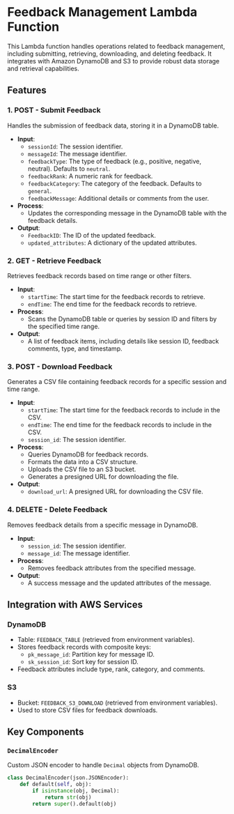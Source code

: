 # Feedback Management Lambda Function

This Lambda function handles operations related to feedback management, including submitting, retrieving, downloading, and deleting feedback. It integrates with Amazon DynamoDB and S3 to provide robust data storage and retrieval capabilities.

## Features

### 1. **POST** - Submit Feedback
Handles the submission of feedback data, storing it in a DynamoDB table.

- **Input**:
  - `sessionId`: The session identifier.
  - `messageId`: The message identifier.
  - `feedbackType`: The type of feedback (e.g., positive, negative, neutral). Defaults to `neutral`.
  - `feedbackRank`: A numeric rank for feedback.
  - `feedbackCategory`: The category of the feedback. Defaults to `general`.
  - `feedbackMessage`: Additional details or comments from the user.
- **Process**:
  - Updates the corresponding message in the DynamoDB table with the feedback details.
- **Output**:
  - `FeedbackID`: The ID of the updated feedback.
  - `updated_attributes`: A dictionary of the updated attributes.

### 2. **GET** - Retrieve Feedback
Retrieves feedback records based on time range or other filters.

- **Input**:
  - `startTime`: The start time for the feedback records to retrieve.
  - `endTime`: The end time for the feedback records to retrieve.
- **Process**:
  - Scans the DynamoDB table or queries by session ID and filters by the specified time range.
- **Output**:
  - A list of feedback items, including details like session ID, feedback comments, type, and timestamp.

### 3. **POST** - Download Feedback
Generates a CSV file containing feedback records for a specific session and time range.

- **Input**:
  - `startTime`: The start time for the feedback records to include in the CSV.
  - `endTime`: The end time for the feedback records to include in the CSV.
  - `session_id`: The session identifier.
- **Process**:
  - Queries DynamoDB for feedback records.
  - Formats the data into a CSV structure.
  - Uploads the CSV file to an S3 bucket.
  - Generates a presigned URL for downloading the file.
- **Output**:
  - `download_url`: A presigned URL for downloading the CSV file.

### 4. **DELETE** - Delete Feedback
Removes feedback details from a specific message in DynamoDB.

- **Input**:
  - `session_id`: The session identifier.
  - `message_id`: The message identifier.
- **Process**:
  - Removes feedback attributes from the specified message.
- **Output**:
  - A success message and the updated attributes of the message.

## Integration with AWS Services

### DynamoDB
- Table: `FEEDBACK_TABLE` (retrieved from environment variables).
- Stores feedback records with composite keys:
  - `pk_message_id`: Partition key for message ID.
  - `sk_session_id`: Sort key for session ID.
- Feedback attributes include type, rank, category, and comments.

### S3
- Bucket: `FEEDBACK_S3_DOWNLOAD` (retrieved from environment variables).
- Used to store CSV files for feedback downloads.

## Key Components

### `DecimalEncoder`
Custom JSON encoder to handle `Decimal` objects from DynamoDB.

```python
class DecimalEncoder(json.JSONEncoder):
    def default(self, obj):
        if isinstance(obj, Decimal):
            return str(obj)
        return super().default(obj)